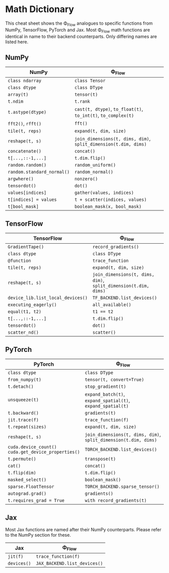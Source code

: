 # Math Dictionary
This cheat sheet shows the Φ<sub>Flow</sub> analogues to specific functions from NumPy, TensorFlow, PyTorch and Jax.
Most Φ<sub>Flow</sub> math functions are identical in name to their backend counterparts.
Only differing names are listed here.


## NumPy
| NumPy                       | Φ<sub>Flow</sub>              |
|-----------------------------|----------------------------------------|
| `class ndarray`             | `class Tensor`              |
| `class dtype`               | `class DType`              |
| `array(t)`                  | `tensor(t)`              |
| `t.ndim`                    | `t.rank`              |
| `t.astype(dtype)`           | `cast(t, dtype)`, `to_float(t)`, `to_int(t)`, `to_complex(t)` |
| `fft2()`, `rfft()`          | `fft()` |
| `tile(t, reps)`             | `expand(t, dim, size)`     |
| `reshape(t, s)`             | `join_dimensions(t, dims, dim)`, `split_dimension(t.dim, dims)`     |
| `concatenate()`             | `concat()`     |
| `t[...,::-1,...]`           | `t.dim.flip()`     |
| `random.random()`           | `random_uniform()`     |
| `random.standard_normal()`  | `random_normal()`     |
| `argwhere()`                | `nonzero()`     |
| `tensordot()`               | `dot()`     |
| `values[indices]`           | `gather(values, indices)`     |
| `t[indices] = values`           | `t + scatter(indices, values)`     |
| `t[bool_mask]`              | `boolean_mask(x, bool_mask)`     |


## TensorFlow
| TensorFlow                  | Φ<sub>Flow</sub>              |
|-----------------------------|----------------------------------------|
| `GradientTape()`            | `record_gradients()`                   |
| `class dtype`               | `class DType`              |
| `@function`                 | `trace_function`                   |
| `tile(t, reps)`             | `expand(t, dim, size)`     |
| `reshape(t, s)`             | `join_dimensions(t, dims, dim)`, `split_dimension(t.dim, dims)`     |
| `device_lib.list_local_devices()` | `TF_BACKEND.list_devices()`     |
| `executing_eagerly()`       | `all_available()`     |
| `equal(t1, t2)`             | `t1 == t2`     |
| `t[...,::-1,...]`               | `t.dim.flip()`     |
| `tensordot()`               | `dot()`     |
| `scatter_nd()`               | `scatter()`     |


## PyTorch
| PyTorch                     | Φ<sub>Flow</sub>               |
|-----------------------------|----------------------------------------|
| `class dtype`               | `class DType`              |
| `from_numpy(t)`             | `tensor(t, convert=True)`              |
| `t.detach()`                | `stop_gradient(t)`                     |
| `unsqueeze(t)`              | `expand_batch(t)`, `expand_spatial(t)`, `expand_spatial(t)` |
| `t.backward()`              | `gradients(t)` |
| `jit.trace(f)`              | `trace_function(f)` |
| `t.repeat(sizes)`           | `expand(t, dim, size)`     |
| `reshape(t, s)`             | `join_dimensions(t, dims, dim)`, `split_dimension(t.dim, dims)`     |
| `cuda.device_count()` <br /> `cuda.get_device_properties()`  | `TORCH_BACKEND.list_devices()`     |
| `t.permute()`               | `transpose(t)`     |
| `cat()`                     | `concat()`     |
| `t.flip(dim)`               | `t.dim.flip()`     |
| `masked_select()`           | `boolean_mask()`     |
| `sparse.FloatTensor`        | `TORCH_BACKEND.sparse_tensor()`     |
| `autograd.grad()`           | `gradients()`     |
| `t.requires_grad = True`    | `with record_gradients(t)`     |


## Jax
Most Jax functions are named after their NumPy counterparts. Please refer to the NumPy section for these.

| Jax                         | Φ<sub>Flow</sub>               |
|-----------------------------|----------------------------------------|
| `jit(f)`                    | `trace_function(f)`              |
| `devices()`                 | `JAX_BACKEND.list_devices()`     |

